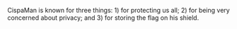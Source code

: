 CispaMan is known for three things: 1) for protecting us all; 2) for being very concerned about privacy; and 3) for storing the flag on his shield.
